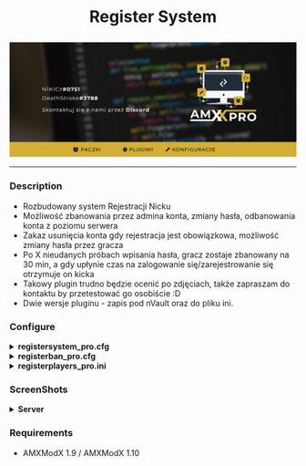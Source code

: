 <div align="center">
<h1><p></p>Register System<p></p></h1>
<img src="https://github.com/AmxxPro-pl/.github/blob/main/Banner-new.png"></img>
</div>

---

### Description
- Rozbudowany system Rejestracji Nicku
- Możliwość zbanowania przez admina konta, zmiany hasła, odbanowania konta z poziomu serwera
- Zakaz usunięcia konta gdy rejestracja jest obowiązkowa, możliwość zmiany hasła przez gracza
- Po X nieudanych próbach wpisania hasła, gracz zostaje zbanowany na 30 min, a gdy upłynie czas na zalogowanie się/zarejestrowanie się otrzymuje on kicka
- Takowy plugin trudno będzie ocenić po zdjęciach, także zapraszam do kontaktu by przetestować go osobiście :D
- Dwie wersje pluginu - zapis pod nVault oraz do pliku ini.

### Configure
<details>
  <summary><b>registersystem_pro.cfg</b></summary>

```
//===================== » Register System - Configuration « =====================
//                     Aut(h)or pluginu: N1K1Cz
//                     Strona: © AmxxPro.pl

//Glowny prefix pluginu ( AmxxPro.pl - Domyślnie )
amxxpro_register_prefix "AmxxPro.pl"

//Czy rejestracja ma byc obowiazkowa? ( 1 - Domyślnie )
amxxpro_register_necessary "1"

//Ile sekund ma gracz na zarejestrowanie/zalogowanie sie? ( 60 - Domyślnie )
amxxpro_register_logintime "60"

//Ile gracz ma miec prob na wpisanie hasla? ( 3 - Domyślnie )
amxxpro_register_attempts "3"

//Ile znakow minimalnie musi posiadac haslo? ( 6 - Domyślnie )
amxxpro_register_passwordlen "6"

//Nazwa forum potrzebnego do odwolania sie w przypadku zapomnienia hasla ( AmxxPro.pl - Domyślnie )
amxxpro_register_forum "AmxxPro.pl"

//Flaga admina potrzebna do zbanowania/odbanowania/zmiana hasla graczowi ( a - Domyślnie )
amxxpro_register_adminflag "a"

//===================== » Register System - Configuration « =====================

```
</details>
<details>
  <summary><b>registerban_pro.cfg</b></summary>

```
; Przykład:(plik tworzy sie automatycznie)

"N1K1Cz" "Powód Bana: Zbyt szybkie nabijanie EXP - mozliwe cheaty"
```
</details>
<details>
  <summary><b>registerplayers_pro.ini</b></summary>

```
; Przykład: (plik tworzy sie automatycznie)

"N1K1Cz" "haslo1234" "1"
```
</details>

### ScreenShots

<details>
  <summary><b>Server</b></summary>
  
  - Login Menu (Full)
  
  <img src="https://github.com/AmxxPro-pl/Register-System/blob/main/img/Login_Menu.png"></img>

  - Register Menu (Full)
  
  <img src="https://github.com/AmxxPro-pl/Register-System/blob/main/img/Register_Menu.png"></img>
  
  - Admin Menu (po kliknięciu w pierwszą opcję zmieniamy co chcemy zrobić)
  
  <img src="https://github.com/AmxxPro-pl/Register-System/blob/main/img/Admin_Menu.png"></img>
  
  <img src="https://github.com/AmxxPro-pl/Register-System/blob/main/img/Menu_Ban.png"></img>
  
  - Ban Console
  
  <img src="https://github.com/AmxxPro-pl/Register-System/blob/main/img/Ban_Console.png"></img>
  - Password Information
  
  <img src="https://github.com/AmxxPro-pl/Register-System/blob/main/img/Bad_Password.png"></img>
  
  <img src="https://github.com/AmxxPro-pl/Register-System/blob/main/img/Change_Password.png"></img>
  
  - Delete Account
  
  <img src="https://github.com/AmxxPro-pl/Register-System/blob/main/img/delete_account.png"></img>
  
  - Information MOTD
  
  <img src="https://github.com/AmxxPro-pl/Register-System/blob/main/img/Information.png"></img>
</details>

### Requirements 
- AMXModX 1.9 / AMXModX 1.10
